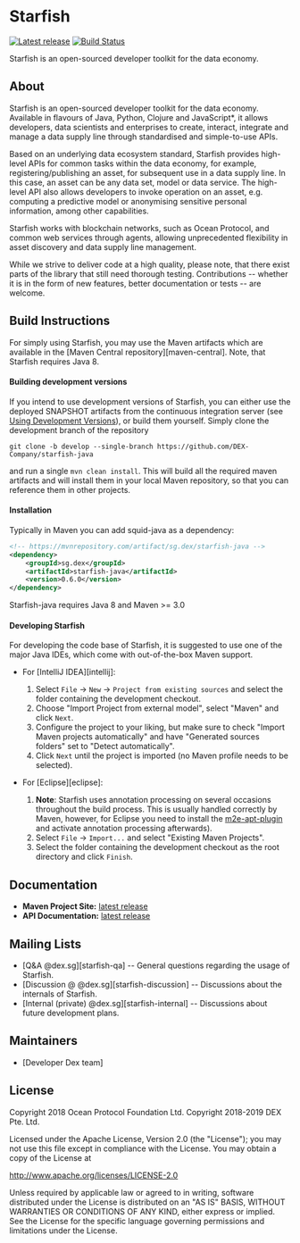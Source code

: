 # Starfish
[![Latest release](https://mvnrepository.com/artifact/sg.dex/starfish-java/0.6.0)](https://mvnrepository.com/artifact/sg.dex/starfish-java/0.6.0)
[![Build Status](https://travis-ci.com/DEX-Company/starfish-java)](https://travis-ci.com/DEX-Company/starfish-java)


Starfish is an open-sourced developer toolkit for the data economy.


## About

Starfish is an open-sourced developer toolkit for the data economy. Available in flavours of Java, Python, Clojure and JavaScript*, it allows developers, data scientists and enterprises to create, interact, integrate and manage a data supply line through standardised and simple-to-use APIs.

Based on an underlying data ecosystem standard, Starfish provides high-level APIs for common tasks within the data economy, for example, registering/publishing an asset, for subsequent use in a data supply line. In this case, an asset can be any data set, model or data service. The high-level API also allows developers to invoke operation on an asset, e.g. computing a predictive model or anonymising sensitive personal information, among other capabilities. 

Starfish works with blockchain networks, such as Ocean Protocol, and common web services through agents, allowing unprecedented flexibility in asset discovery and data supply line management.

While we strive to deliver code at a high quality, please note, that there exist parts of the library that still need thorough testing.
Contributions -- whether it is in the form of new features, better documentation or tests -- are welcome.

## Build Instructions

For simply using Starfish, you may use the Maven artifacts which are available in the [Maven Central repository][maven-central].
Note, that Starfish requires Java 8.

#### Building development versions

If you intend to use development versions of Starfish, you can either use the deployed SNAPSHOT artifacts from the continuous integration server (see [Using Development Versions](https://github.com/DEX-Company/starfish-java)), or build them yourself.
Simply clone the development branch of the repository

```
git clone -b develop --single-branch https://github.com/DEX-Company/starfish-java
```

and run a single `mvn clean install`.
This will build all the required maven artifacts and will install them in your local Maven repository, so that you can reference them in other projects.
#### Installation

Typically in Maven you can add squid-java as a dependency:

```xml
<!-- https://mvnrepository.com/artifact/sg.dex/starfish-java -->
<dependency>
    <groupId>sg.dex</groupId>
    <artifactId>starfish-java</artifactId>
    <version>0.6.0</version>
</dependency>

```

Starfish-java requires Java 8 and Maven >= 3.0

#### Developing Starfish

For developing the code base of Starfish, it is suggested to use one of the major Java IDEs, which come with out-of-the-box Maven support.

* For [IntelliJ IDEA][intellij]:
  1. Select `File` -> `New` -> `Project from existing sources` and select the folder containing the development checkout.
  1. Choose "Import Project from external model", select "Maven" and click `Next`.
  1. Configure the project to your liking, but make sure to check "Import Maven projects automatically" and have "Generated sources folders" set to "Detect automatically".
  1. Click `Next` until the project is imported (no Maven profile needs to be selected).

* For [Eclipse][eclipse]:
  1. **Note**: Starfish uses annotation processing on several occasions throughout the build process.
  This is usually handled correctly by Maven, however, for Eclipse you need to install the [m2e-apt-plugin](https://marketplace.eclipse.org/content/m2e-apt) and activate annotation processing afterwards).
  1. Select `File` -> `Import...` and select "Existing Maven Projects".
  1. Select the folder containing the development checkout as the root directory and click `Finish`.


## Documentation

* **Maven Project Site:** [latest release](https://mvnrepository.com/artifact/sg.dex/starfish-java/0.5.0)
* **API Documentation:** [latest release](http://shrimp.octet.services/)


## Mailing Lists

  * [Q&A @dex.sg][starfish-qa] -- General questions regarding the usage of Starfish.
  * [Discussion @ @dex.sg][starfish-discussion] -- Discussions about the internals of Starfish.
  * [Internal (private) @dex.sg][starfish-internal] -- Discussions about future development plans.


## Maintainers

* [Developer Dex team]

## License

Copyright 2018 Ocean Protocol Foundation Ltd.
Copyright 2018-2019 DEX Pte. Ltd.

Licensed under the Apache License, Version 2.0 (the "License");
you may not use this file except in compliance with the License.
You may obtain a copy of the License at

   http://www.apache.org/licenses/LICENSE-2.0

Unless required by applicable law or agreed to in writing, software
distributed under the License is distributed on an "AS IS" BASIS,
WITHOUT WARRANTIES OR CONDITIONS OF ANY KIND, either express or implied.
See the License for the specific language governing permissions and
limitations under the License.

[1]: http://www.apache.org/licenses/LICENSE-2.0
[2]: https://www.dex.sg/
[3]: https://github.com/DEX-Company/starfish-java
[4]: https://travis-ci.com/DEX-Company/starfish-java

